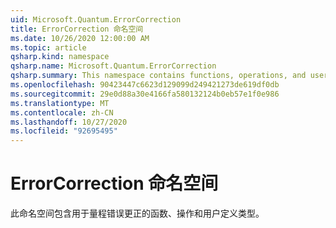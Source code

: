 ```yaml
---
uid: Microsoft.Quantum.ErrorCorrection
title: ErrorCorrection 命名空间
ms.date: 10/26/2020 12:00:00 AM
ms.topic: article
qsharp.kind: namespace
qsharp.name: Microsoft.Quantum.ErrorCorrection
qsharp.summary: This namespace contains functions, operations, and user-defined types for quantum error correction.
ms.openlocfilehash: 90423447c6623d129099d249421273de619df0db
ms.sourcegitcommit: 29e0d88a30e4166fa580132124b0eb57e1f0e986
ms.translationtype: MT
ms.contentlocale: zh-CN
ms.lasthandoff: 10/27/2020
ms.locfileid: "92695495"
---
```

# <a name="microsoftquantumerrorcorrection-namespace"></a>ErrorCorrection 命名空间

此命名空间包含用于量程错误更正的函数、操作和用户定义类型。

